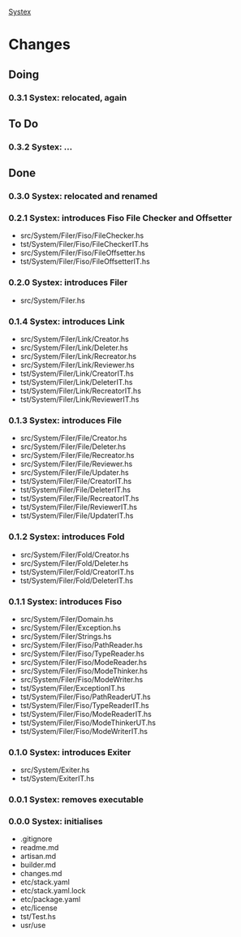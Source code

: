 [Systex](readme.md)



# Changes


## Doing

### 0.3.1 Systex: relocated, again


## To Do

### 0.3.2 Systex: ...


## Done

### 0.3.0 Systex: relocated and renamed

### 0.2.1 Systex: introduces Fiso File Checker and Offsetter
* src/System/Filer/Fiso/FileChecker.hs
* tst/System/Filer/Fiso/FileCheckerIT.hs
* src/System/Filer/Fiso/FileOffsetter.hs
* tst/System/Filer/Fiso/FileOffsetterIT.hs

### 0.2.0 Systex: introduces Filer
* src/System/Filer.hs

### 0.1.4 Systex: introduces Link
* src/System/Filer/Link/Creator.hs
* src/System/Filer/Link/Deleter.hs
* src/System/Filer/Link/Recreator.hs
* src/System/Filer/Link/Reviewer.hs
* tst/System/Filer/Link/CreatorIT.hs
* tst/System/Filer/Link/DeleterIT.hs
* tst/System/Filer/Link/RecreatorIT.hs
* tst/System/Filer/Link/ReviewerIT.hs

### 0.1.3 Systex: introduces File
* src/System/Filer/File/Creator.hs
* src/System/Filer/File/Deleter.hs
* src/System/Filer/File/Recreator.hs
* src/System/Filer/File/Reviewer.hs
* src/System/Filer/File/Updater.hs
* tst/System/Filer/File/CreatorIT.hs
* tst/System/Filer/File/DeleterIT.hs
* tst/System/Filer/File/RecreatorIT.hs
* tst/System/Filer/File/ReviewerIT.hs
* tst/System/Filer/File/UpdaterIT.hs

### 0.1.2 Systex: introduces Fold
* src/System/Filer/Fold/Creator.hs
* src/System/Filer/Fold/Deleter.hs
* tst/System/Filer/Fold/CreatorIT.hs
* tst/System/Filer/Fold/DeleterIT.hs

### 0.1.1 Systex: introduces Fiso
* src/System/Filer/Domain.hs
* src/System/Filer/Exception.hs
* src/System/Filer/Strings.hs
* src/System/Filer/Fiso/PathReader.hs
* src/System/Filer/Fiso/TypeReader.hs
* src/System/Filer/Fiso/ModeReader.hs
* src/System/Filer/Fiso/ModeThinker.hs
* src/System/Filer/Fiso/ModeWriter.hs
* tst/System/Filer/ExceptionIT.hs
* tst/System/Filer/Fiso/PathReaderUT.hs
* tst/System/Filer/Fiso/TypeReaderIT.hs
* tst/System/Filer/Fiso/ModeReaderIT.hs
* tst/System/Filer/Fiso/ModeThinkerUT.hs
* tst/System/Filer/Fiso/ModeWriterIT.hs

### 0.1.0 Systex: introduces Exiter
* src/System/Exiter.hs
* tst/System/ExiterIT.hs

### 0.0.1 Systex: removes executable

### 0.0.0 Systex: initialises
* .gitignore
* readme.md
* artisan.md
* builder.md
* changes.md
* etc/stack.yaml
* etc/stack.yaml.lock
* etc/package.yaml
* etc/license
* tst/Test.hs
* usr/use
